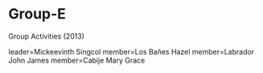 Group-E
=======

Group Activities (2013)

leader=Mickeevinth Singcol
member=Los Bañes Hazel
member=Labrador John James
member=Cabije Mary Grace
